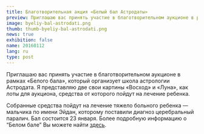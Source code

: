 ```yaml
---
title: Благотворительная акция «Белый бал Астродаты»
preview: Приглашаю вас принять участие в благотворительном аукционе в рамках «Белого бала», который организует школа астрологии Астродата.
image: byeliy-bal-astrodati.png
thumb: thumb-byeliy-bal-astrodati.png
news: true
exhibition: false
name: 20160112
lang: ru
type: post
---
```


Приглашаю вас принять участие в благотворительном аукционе в рамках «Белого бала», который организует школа астрологии Астродата. Я представляю две свои картины «Восход» и «Луна», как лоты для аукциона, средства от которого пойдут на лечение ребенка. 

Собранные средства пойдут на лечение тяжело больного ребенка — мальчика по имени Эйдан, которому поставили диагноз церебральный паралич. Бал состоится 23 января. Более подробную информацию о “Белом бале” Вы можете найти [здесь](http://astrodata.pro/arhiv/5128).
